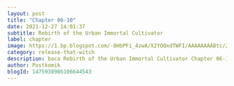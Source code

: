 ```yaml
---
layout: post 
title: "Chapter 06-10"
date: 2021-12-27 14:01:37
subtitle: Rebirth of the Urban Immortal Cultivator
label: chapter
image: https://1.bp.blogspot.com/-8HbPFi_4zwA/X2YOQxdTWFI/AAAAAAAABtc/ZjC0JIX7L0U2HaOAmowwAI8VFU6UIeuVwCLcBGAsYHQ/s72-c/rtw-794747-eGILJ7Is.jpg
category: release-that-witch
description: baca Rebirth of the Urban Immortal Cultivator Chapter 06-10 bahasa indonesia 
author: Postkomik
blogId: 1475938986106644543
---
```

